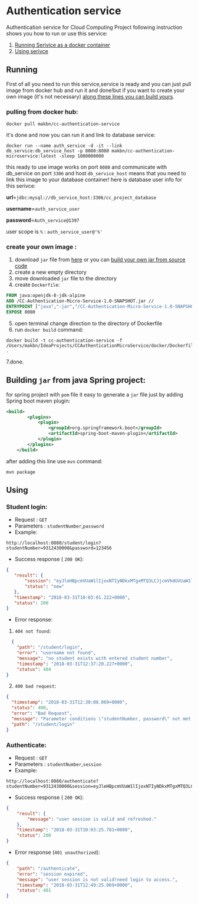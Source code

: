 # Authentication service
Authentication service for Cloud Computing Project following instruction shows you how to run or use this service:
 1. [Running Serivice as a docker container](#running)
 2. [Using serivce](#using)

## Running

First of all you need to run this service,service is ready and you can just pull image from docker hub and run it and done!but if you want to create your own image (it's not necessary) [along these lines you can build yours](#create-your-own-image).
 
### pulling from docker hub:

```terminal
docker pull makbn/cc-authentication-service 
```
it's done and now you can run it and link to database service:

```terminal
docker run --name auth_service -d -it --link db_service:db_service_host -p 8080:8080 makbn/cc-authentication-microservice:latest -sleep 1000000000
```
this ready to use image works on port `8080` and communicate with db_service on port `3306` and host `db_service_host` means that you need to link this image to your database container! here is database user info for this serivce:

**url**=`jdbc:mysql://db_service_host:3306/cc_project_database`

**username**=`auth_service_user`

**password**=`Auth_service@1397`

user scope is `%` : `auth_service_user@'%'`

### create your own image :

1. download `jar` file from [here](https://github.com/makbn/authentication-service/releases/tag/1.0-SNAPSHOT) or you can [build your own jar from source code](#building-jar-from-spring-project)
2. create a new empty directory
3. move downloaded `jar` file to the directory
4. create `Dockerfile`:
  
```dockerfile
FROM java:openjdk-8-jdk-alpine
ADD /CC-Authentication-Micro-Service-1.0-SNAPSHOT.jar //
ENTRYPOINT ["java","-jar","/CC-Authentication-Micro-Service-1.0-SNAPSHOT.jar"]
EXPOSE 8080
```
5. open terminal change direction to the directory of Dockerfile
6. run `docker build` command:

```terminal
docker build -t cc-authentication-service -f /Users/makbn/IdeaProjects/CCAuthenticationMicroService/docker/Dockerfile .
```
7.done.

## Building `jar` from java Spring project:

for spring project with `pom` file it easy to generate a `jar` file just by adding Spring boot maven plugin:

```xml
<build>
        <plugins>
            <plugin>
                <groupId>org.springframework.boot</groupId>
                <artifactId>spring-boot-maven-plugin</artifactId>
            </plugin>
        </plugins>
    </build>

```

after adding this line use `mvn` command:

```terminal
mvn package
```

## Using

### Student login:
* Request : `GET`
* Parameters : `studentNumber`,`password`
* Example:
```
http://localhost:8080/student/login?studentNumber=9312430000&password=123456
```
* Success response ( `200 OK`):
```json
{
   "result": {
       "session": "eyJleHBpcmVUaW1lIjoxNTIyNDkxMTgxMTQ3LCJjcmVhdGVUaW1lIjoxNTIyNDkwNTgxMTQ3LCJ1c2VySWRlbnRpZmllciI6IjkzMTI0MzAwMDAiLCJzY29wZSI6IkFsbCIsInNlc3Npb25TdHJpbmciOiJLd3dMMTU2OTM3Q1BqVXN3dFhOTTk0SyJ9",
       "status": "new"
   },
   "timestamp": "2018-03-31T10:03:01.222+0000",
   "status": 200
}
```
* Error response:

1. `404 not found`:

```json
  {
    "path": "/student/login",
    "error": "username not found",
    "message": "no student exists with entered student number",
    "timestamp": "2018-03-31T12:37:20.227+0000",
    "status": 404
}
```
2. `400 bad request`:
  ```json
  {
    "timestamp": "2018-03-31T12:38:08.069+0000",
    "status": 400,
    "error": "Bad Request",
    "message": "Parameter conditions \"studentNumber, password\" not met for actual request parameters: studentNumber={9312430009}, passwor={123456}",
    "path": "/student/login"
}
```

### Authenticate:

* Request : `GET`
* Parameters : `studentNumber`,`session`
* Example:
```
http://localhost:8080/authenticate?studentNumber=9312430000&session=eyJleHBpcmVUaW1lIjoxNTIyNDkxMTgxMTQ3LCJjcmVhdGVUaW1lIjoxNTIyNDkwNTgxMTQ3LCJ1c2VySWRlbnRpZmllciI6IjkzMTI0MzAwMDAiLCJzY29wZSI6IkFsbCIsInNlc3Npb25TdHJpbmciOiJLd3dMMTU2OTM3Q1BqVXN3dFhOTTk0SyJ9
```
* Success response ( `200 OK`):
```json
{
    "result": {
        "message": "user session is valid and refreshed."
    },
    "timestamp": "2018-03-31T10:03:25.781+0000",
    "status": 200
}
```
* Error response (`401 unauthorized`):
```json 
{
    "path": "/authenticate",
    "error": "session expired",
    "message": "user session is not valid!need login to access.",
    "timestamp": "2018-03-31T12:49:25.069+0000",
    "status": 401
}
```
